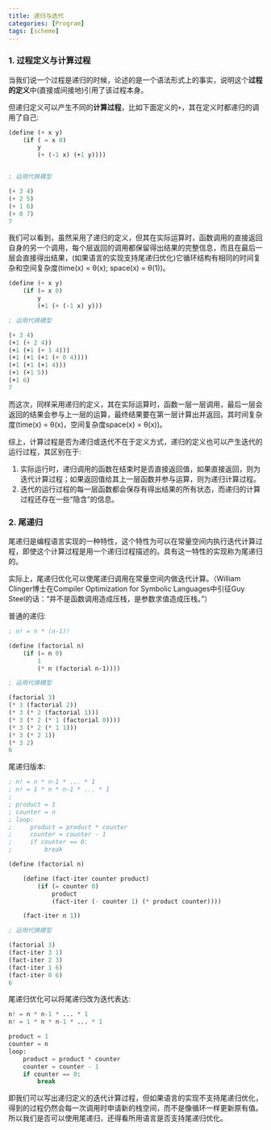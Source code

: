 ```yaml
---
title: 递归与迭代
categories: [Program]
tags: [scheme]
---
```


### 1. 过程定义与计算过程

当我们说一个过程是递归的时候，论述的是一个语法形式上的事实，说明这个**过程的定义**中(直接或间接地)引用了该过程本身。

但递归定义可以产生不同的**计算过程**，比如下面定义的`+`，其在定义时都递归的调用了自己:

``` scheme
(define (+ x y)
    (if ( = x 0)
        y
        (+ (-1 x) (+1 y))))


; 运用代换模型

(+ 3 4)
(+ 2 5)
(+ 1 6)
(+ 0 7)
7
```

我们可以看到，虽然采用了递归的定义，但其在实际运算时，函数调用的直接返回自身的另一个调用，每个层返回的调用都保留得出结果的完整信息，而且在最后一层会直接得出结果，(如果语言的实现支持尾递归优化)它循环结构有相同的时间复杂和空间复杂度(time(x) = θ(x); space(x) = θ(1))。

``` scheme
(define (+ x y)
    (if (= x 0)
        y
        (+1 (+ (-1 x) y)))

; 运用代换模型

(+ 3 4)
(+1 (+ 2 4))
(+1 (+1 (+ 1 4)))
(+1 (+1 (+1 (+ 0 4))))
(+1 (+1 (+1 4)))
(+1 (+1 5))
(+1 6)
7
```

而这次，同样采用递归的定义，其在实际运算时，函数一层一层调用，最后一层会返回的结果会参与上一层的运算，最终结果要在第一层计算出并返回，其时间复杂度(time(x) = θ(x)，空间复杂度space(x) = θ(x))。

综上，计算过程是否为递归或迭代不在于定义方式，递归的定义也可以产生迭代的运行过程，其区别在于:

1. 实际运行时，递归调用的函数在结束时是否直接返回值，如果直接返回，则为迭代计算过程；如果返回值给其上一层函数并参与运算，则为递归计算过程。
2. 迭代的运行过程的每一层函数都会保存有得出结果的所有状态，而递归的计算过程还存在一些“隐含”的信息。

### 2. 尾递归

尾递归是编程语言实现的一种特性，这个特性为可以在常量空间内执行迭代计算过程，即使这个计算过程是用一个递归过程描述的。具有这一特性的实现称为尾递归的。

实际上，尾递归优化可以使尾递归调用在常量空间内做迭代计算。（William Clinger博士在Compiler Optimization for Symbolic Languages中引征Guy Steel的话：“并不是函数调用造成压栈，是参数求值造成压栈。”）

普通的递归:

``` scheme
; n! = n * (n-1)!

(define (factorial n)
    (if (= n 0)
        1
        (* n (factorial n-1))))

; 运用代换模型

(factorial 3)
(* 3 (factorial 2))
(* 3 (* 2 (factorial 1)))
(* 3 (* 2 (* 1 (factorial 0))))
(* 3 (* 2 (* 1 1)))
(* 3 (* 2 1))
(* 3 2)
6
```

尾递归版本:

``` scheme
; n! = n * n-1 * ... * 1
; n! = 1 * n * n-1 * ... * 1
;
; product = 1
; counter = n
; loop:
;     product = product * counter
;     counter = counter - 1
;     if counter == 0:
;         break

(define (factorial n)

    (define (fact-iter counter product)
        (if (= counter 0)
            product
            (fact-iter (- counter 1) (* product counter))))

    (fact-iter n 1))

; 运用代换模型

(factorial 3)
(fact-iter 3 1)
(fact-iter 2 3)
(fact-iter 1 6)
(fact-iter 0 6)
6
```

尾递归优化可以将尾递归改为迭代表达:

``` python
n! = n * n-1 * ... * 1
n! = 1 * n * n-1 * ... * 1

product = 1
counter = n
loop:
    product = product * counter
    counter = counter - 1
    if counter == 0:
        break
```

即我们可以写出递归定义的迭代计算过程，但如果语言的实现不支持尾递归优化，得到的过程仍然会每一次调用时申请新的栈空间，而不是像循环一样更新原有值。所以我们是否可以使用尾递归，还得看所用语言是否支持尾递归优化。

